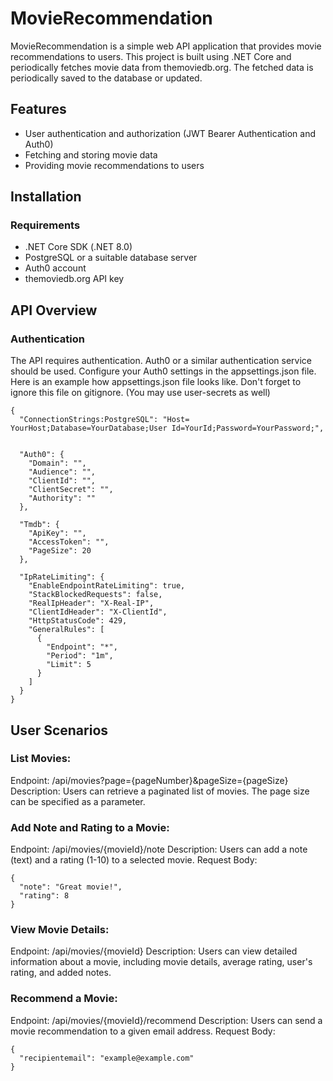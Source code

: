 # MovieRecommendation

MovieRecommendation is a simple web API application that provides movie recommendations to users. This project is built using .NET Core and periodically fetches movie data from themoviedb.org. The fetched data is periodically saved to the database or updated.

## Features
+ User authentication and authorization (JWT Bearer Authentication and Auth0)
+ Fetching and storing movie data
+ Providing movie recommendations to users

## Installation 
### Requirements
* .NET Core SDK (.NET 8.0)
* PostgreSQL or a suitable database server
* Auth0 account
* themoviedb.org API key

## API Overview

### Authentication
The API requires authentication. Auth0 or a similar authentication service should be used. Configure your Auth0 settings in the appsettings.json file. Here is an example how appsettings.json file looks like. Don't forget to ignore this file on gitignore. (You may use user-secrets as well)
```
{
  "ConnectionStrings:PostgreSQL": "Host= YourHost;Database=YourDatabase;User Id=YourId;Password=YourPassword;",


  "Auth0": {
    "Domain": "",
    "Audience": "",
    "ClientId": "",
    "ClientSecret": "",
    "Authority": ""
  },

  "Tmdb": {
    "ApiKey": "",
    "AccessToken": "",
    "PageSize": 20
  },

  "IpRateLimiting": {
    "EnableEndpointRateLimiting": true,
    "StackBlockedRequests": false,
    "RealIpHeader": "X-Real-IP",
    "ClientIdHeader": "X-ClientId",
    "HttpStatusCode": 429,
    "GeneralRules": [
      {
        "Endpoint": "*",
        "Period": "1m",
        "Limit": 5
      }
    ]
  }
}
```

## User Scenarios

### List Movies:
Endpoint: /api/movies?page={pageNumber}&pageSize={pageSize}
Description: Users can retrieve a paginated list of movies. The page size can be specified as a parameter.

### Add Note and Rating to a Movie:
Endpoint: /api/movies/{movieId}/note
Description: Users can add a note (text) and a rating (1-10) to a selected movie.
Request Body:
```
{
  "note": "Great movie!",
  "rating": 8
}
```
### View Movie Details:
Endpoint: /api/movies/{movieId}
Description: Users can view detailed information about a movie, including movie details, average rating, user's rating, and added notes.

### Recommend a Movie:
Endpoint: /api/movies/{movieId}/recommend
Description: Users can send a movie recommendation to a given email address.
Request Body:

```
{
  "recipientemail": "example@example.com"
}
```
